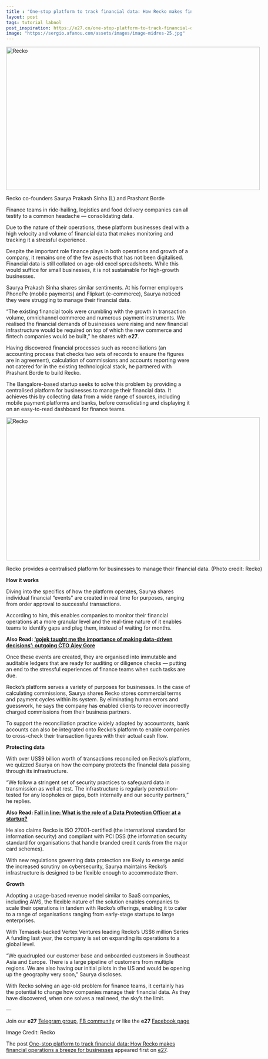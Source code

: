 ```yaml
---
title : "One-stop platform to track financial data: How Recko makes financial operations a breeze for businesses"
layout: post
tags: tutorial labnol
post_inspiration: https://e27.co/one-stop-platform-to-track-financial-data-how-recko-makes-financial-operations-a-breeze-for-businesses-20210326/
image: "https://sergio.afanou.com/assets/images/image-midres-25.jpg"
---
```


<div id="attachment_410155" style="width: 700px" class="wp-caption aligncenter"><img aria-describedby="caption-attachment-410155" loading="lazy" class="wp-image-410155 size-full" src="https://e27.co/wp-content/uploads/2021/03/Recko.feature.jpg" alt="Recko" width="690" height="390" /><p id="caption-attachment-410155" class="wp-caption-text">Recko co-founders Saurya Prakash Sinha (L) and Prashant Borde</p></div>
<p>Finance teams in ride-hailing, logistics and food delivery companies can all testify to a common headache &#8212; consolidating data.</p>
<p>Due to the nature of their operations, these platform businesses deal with a high velocity and volume of financial data that makes monitoring and tracking it a stressful experience.</p>
<p>Despite the important role finance plays in both operations and growth of a company, it remains one of the few aspects that has not been digitalised. Financial data is still collated on age-old excel spreadsheets. While this would suffice for small businesses, it is not sustainable for high-growth businesses.</p>
<p>Saurya Prakash Sinha shares similar sentiments. At his former employers PhonePe (mobile payments) and Flipkart (e-commerce), Saurya noticed they were struggling to manage their financial data.</p>
<p><span style="font-weight: 400;">&#8220;The existing financial tools were crumbling with the growth in transaction volume, omnichannel commerce and numerous payment instruments. We realised the financial demands of businesses were rising and new financial infrastructure would be required on top of which the new commerce and fintech companies would be built,&#8221; he shares with <strong>e27</strong>.</span></p>
<p>Having discovered financial processes such as reconciliations (an accounting process that checks two sets of records to ensure the figures are in agreement), calculation of commissions and accounts reporting were not catered for in the existing technological stack, he partnered with Prashant Borde to build Recko.</p>
<p>The Bangalore-based startup seeks to solve this problem by providing a centralised platform for businesses to manage their financial data. It achieves this by collecting data from a wide range of sources, including mobile payment platforms and banks, before consolidating and displaying it on an easy-to-read dashboard for finance teams.</p>
<div id="attachment_410472" style="width: 700px" class="wp-caption aligncenter"><img aria-describedby="caption-attachment-410472" loading="lazy" class="size-full wp-image-410472" src="https://e27.co/wp-content/uploads/2021/03/recko.jpg" alt="Recko" width="690" height="390" /><p id="caption-attachment-410472" class="wp-caption-text">Recko provides a centralised platform for businesses to manage their financial data. (Photo credit: Recko)</p></div>
<p><strong>How it works</strong></p>
<p>Diving into the specifics of how the platform operates, Saurya shares individual financial &#8220;events&#8221; are created in real time for purposes, ranging from order approval to successful transactions.</p>
<p>According to him, this enables companies to monitor their financial operations at a more granular level and the real-time nature of it enables teams to identify gaps and plug them, instead of waiting for months.</p>
<p><strong>Also Read: <a rel="follow" href="https://e27.co/gojek-stint-taught-me-the-importance-of-making-data-driven-decision-outgoing-cto-ajey-gore-20200611/">&#8216;gojek taught me the importance of making data-driven decisions&#8217;: outgoing CTO Ajey Gore</a></strong></p>
<p>Once these events are created, they are organised into immutable and auditable ledgers that are ready for auditing or diligence checks &#8212; putting an end to the stressful experiences of finance teams when such tasks are due.</p>
<p>Recko&#8217;s platform serves a variety of purposes for businesses. In the case of calculating commissions, Saurya shares Recko stores commercial terms and payment cycles within its system. By eliminating human errors and guesswork, he says the company has enabled clients to recover incorrectly charged commissions from their business partners.</p>
<p>To support the reconciliation practice widely adopted by accountants, bank accounts can also be integrated onto Recko&#8217;s platform to enable companies to cross-check their transaction figures with their actual cash flow.</p>
<p><strong>Protecting data</strong></p>
<p>With over US$9 billion worth of transactions reconciled on Recko&#8217;s platform, we quizzed Saurya on how the company protects the financial data passing through its infrastructure.</p>
<p><span style="font-weight: 400;">&#8220;We follow a stringent set of security practices to safeguard data in transmission as well at rest. The infrastructure is regularly penetration-tested for any loopholes or gaps, both internally and our security partners,&#8221; he replies.</span></p>
<p><strong>Also Read: <a rel="follow" href="https://e27.co/fall-in-line-what-is-the-role-of-a-data-protection-officer-at-a-startup-20200915/">Fall in line: What is the role of a Data Protection Officer at a startup?</a></strong></p>
<p>He also claims Recko is ISO 27001-certified (the international standard for information security) and compliant with PCI DSS (the information security standard for organisations that handle branded credit cards from the major card schemes).</p>
<p>With new regulations governing data protection are likely to emerge amid the increased scrutiny on cybersecurity, Saurya maintains Recko&#8217;s infrastructure is designed to be flexible enough to accommodate them.</p>
<p><strong>Growth</strong></p>
<p>Adopting a usage-based revenue model similar to SaaS companies, including AWS, the flexible nature of the solution enables companies to scale their operations in tandem with Recko&#8217;s offerings, enabling it to cater to a range of organisations ranging from early-stage startups to large enterprises.</p>
<p>With Temasek-backed Vertex Ventures leading Recko&#8217;s US$6 million Series A funding last year, the company is set on expanding its operations to a global level.</p>
<p><span style="font-weight: 400;">&#8220;We quadrupled our customer base and onboarded customers in Southeast Asia and Europe. There is a large pipeline of customers from multiple regions. We are also having our initial pilots in the US and would be opening up the geography very soon,&#8221; Saurya discloses.</span></p>
<p>With Recko solving an age-old problem for finance teams, it certainly has the potential to change how companies manage their financial data. As they have discovered, when one solves a real need, the sky&#8217;s the limit.</p>
<p>—</p>
<p data-pm-slice="1 1 []">Join our <strong>e27</strong> <a class="ProsemirrorEditor-link" rel="follow" href="https://t.me/joinchat/HmTbfBcGCZeykhM8NOlQ-g" rel="follow" >Telegram group</a>, <a class="ProsemirrorEditor-link" rel="follow" href="https://www.facebook.com/groups/e27co/permalink/886904662065955/" rel="follow" >FB community</a> or like the <strong>e27</strong> <a class="ProsemirrorEditor-link" rel="follow" href="https://www.facebook.com/e27/?ref=your_pages" rel="follow" >Facebook page</a></p>
<p data-pm-slice="1 1 []">Image Credit: Recko</p>
<p>The post <a rel="nofollow" href="https://e27.co/one-stop-platform-to-track-financial-data-how-recko-makes-financial-operations-a-breeze-for-businesses-20210326/">One-stop platform to track financial data: How Recko makes financial operations a breeze for businesses</a> appeared first on <a rel="nofollow" href="https://e27.co">e27</a>.</p>
